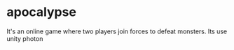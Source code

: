 # apocalypse
It's an online game where two players join forces to defeat monsters.
Its use unity photon 
